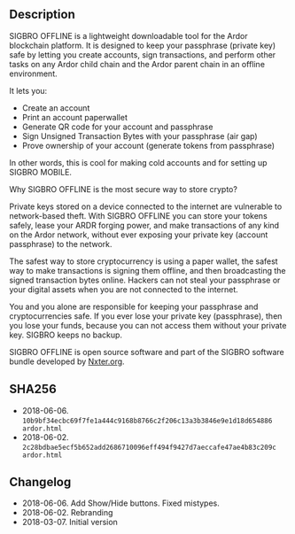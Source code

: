 ## Description                                                                                                                                                          
                                                                                  
SIGBRO OFFLINE is a lightweight downloadable tool for the Ardor blockchain platform. It is designed to keep your passphrase (private key) safe by letting you create accounts, sign transactions, and perform other tasks on any Ardor child chain and the Ardor parent chain in an offline environment.                                        

It lets you:                                                                                                                                                            
 - Create an account                                                                                                                                                    
 - Print an account paperwallet                                                                                                                                         
 - Generate QR code for your account and passphrase                                                                                                                     
 - Sign Unsigned Transaction Bytes with your passphrase (air gap)                                                                                                       
 - Prove ownership of your account (generate tokens from passphrase)                                                                                                    

In other words, this is cool for making cold accounts and for setting up SIGBRO MOBILE.                                                                                 

Why SIGBRO OFFLINE is the most secure way to store crypto?                                                                                                              

Private keys stored on a device connected to the internet are vulnerable to network-based theft. With SIGBRO OFFLINE you can store your tokens safely, lease your ARDR forging power, and make transactions of any kind on the Ardor network, without ever exposing your private key (account passphrase) to the network.                       
                                                                                                                                                                        
The safest way to store cryptocurrency is using a paper wallet, the safest way to make transactions is signing them offline, and then broadcasting the signed transaction bytes online. Hackers can not steal your passphrase or your digital assets when you are not connected to the internet.                                                
                                                                                                                                                                        
You and you alone are responsible for keeping your passphrase and cryptocurrencies safe. If you ever lose your private key (passphrase), then you lose your funds, because you can not access them without your private key. SIGBRO keeps no backup.                                                                                            
                                                                                                                                                                        
SIGBRO OFFLINE is open source software and part of the SIGBRO software bundle developed by [Nxter.org](https://www.nxter.org).                                                                   
## SHA256                                                                                                                                                              
 - 2018-06-06. `10b9bf34ecbc69f7fe1a444c9168b8766c2f206c13a3b3846e9e1d18d654886  ardor.html`
 - 2018-06-02. `2c28bdbae5ecf5b652add2686710096eff494f9427d7aeccafe47ae4b83c209c  ardor.html`                                                                                          
## Changelog                                                                                                                                                           
 - 2018-06-06. Add Show/Hide buttons. Fixed mistypes.
 - 2018-06-02. Rebranding  
 - 2018-03-07. Initial version
